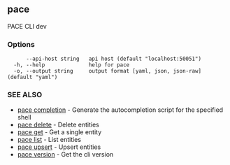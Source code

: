 ## pace

PACE CLI dev

### Options

```
      --api-host string   api host (default "localhost:50051")
  -h, --help              help for pace
  -o, --output string     output format [yaml, json, json-raw] (default "yaml")
```

### SEE ALSO

* [pace completion](pace_completion.md)	 - Generate the autocompletion script for the specified shell
* [pace delete](pace_delete.md)	 - Delete entities
* [pace get](pace_get.md)	 - Get a single entity
* [pace list](pace_list.md)	 - List entities
* [pace upsert](pace_upsert.md)	 - Upsert entities
* [pace version](pace_version.md)	 - Get the cli version

